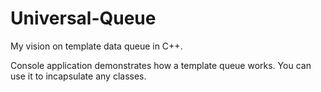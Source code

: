 # Universal-Queue
My vision on template data queue in C++.

Console application demonstrates how a template queue works. You can use it to incapsulate any classes.
